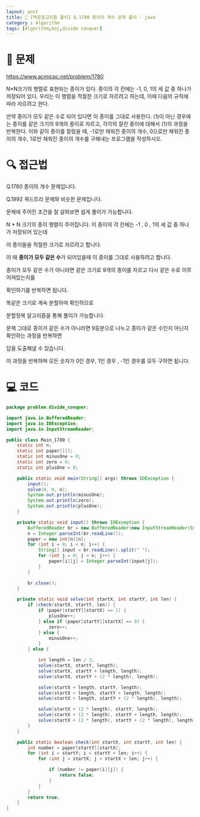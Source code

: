 ```yaml
---
layout: post
title: 📖 [백준알고리즘 풀이] Q.1780 종이의 개수 문제 풀이 - java
category : Algorithm
tags: [Algorithm,boj,divide conquer]
---
```

# 📖 문제
<https://www.acmicpc.net/problem/1780>

N×N크기의 행렬로 표현되는 종이가 있다. 종이의 각 칸에는 -1, 0, 1의 세 값 중 하나가 저장되어 있다. 우리는 이 행렬을 적절한 크기로 자르려고 하는데, 이때 다음의 규칙에 따라 자르려고 한다.

만약 종이가 모두 같은 수로 되어 있다면 이 종이를 그대로 사용한다.
(1)이 아닌 경우에는 종이를 같은 크기의 9개의 종이로 자르고, 각각의 잘린 종이에 대해서 (1)의 과정을 반복한다.
이와 같이 종이를 잘랐을 때, -1로만 채워진 종이의 개수, 0으로만 채워진 종이의 개수, 1로만 채워진 종이의 개수를 구해내는 프로그램을 작성하시오.
# 🔍 접근법

Q.1780 종이의 개수 문제입니다.

Q.1992 쿼드트리 문제와 비슷한 문제입니다.

문제에 주어진 조건을 잘 살펴보면 쉽게 풀이가 가능합니다.

N * N 크기의 종이 행렬이 주어집니다. 이 종이의 각 칸에는 -1 , 0 , 1의 세 값 중 하나가 저장되어 있는데

이 종이들을 적절한 크기로 자르려고 합니다.

이 때 <b>종이가 모두 같은 수</b>가 되어있을때 이 종이를 그대로 사용하려고 합니다.

종이가 모두 같은 수가 아니라면 같은 크기로 9개의 종이를 자르고 다시 같은 수로 이루어져있는지를

확인하기를 반복하면 됩니다.

똑같은 크기로 계속 분할하며 확인하므로

분할정복 알고리즘을 통해 풀이가 가능합니다.

문제 그대로 종이가 같은 수가 아니라면 9등분으로 나누고 종이가 같은 수인지 아닌지 확인하는 과정을 반복하면

답을 도출해낼 수 있습니다. 

이 과정을 반복하며 모든 숫자가 0인 경우, 1인 경우 , -1인 경우를 모두 구하면 됩니다.

# 💻 코드

```java
package problem.divide_conquer;

import java.io.BufferedReader;
import java.io.IOException;
import java.io.InputStreamReader;

public class Main_1780 {
    static int n;
    static int paper[][];
    static int minusOne = 0;
    static int zero = 0;
    static int plusOne = 0;

    public static void main(String[] args) throws IOException {
        input();
        solve(0, 0, n);
        System.out.println(minusOne);
        System.out.println(zero);
        System.out.println(plusOne);
    }

    private static void input() throws IOException {
        BufferedReader br = new BufferedReader(new InputStreamReader(System.in));
        n = Integer.parseInt(br.readLine());
        paper = new int[n][n];
        for (int i = 0; i < n; i++) {
            String[] input = br.readLine().split(" ");
            for (int j = 0; j < n; j++) {
                paper[i][j] = Integer.parseInt(input[j]);
            }
        }

        br.close();
    }

    private static void solve(int startX, int startY, int len) {
        if (check(startX, startY, len)) {
            if (paper[startY][startX] == 1) {
                plusOne++;
            } else if (paper[startY][startX] == 0) {
                zero++;
            } else {
                minusOne++;
            }
        } else {

            int length = len / 3;
            solve(startX, startY, length);
            solve(startX, startY + length, length);
            solve(startX, startY + (2 * length), length);

            solve(startX + length, startY, length);
            solve(startX + length, startY + length, length);
            solve(startX + length, startY + (2 * length), length);

            solve(startX + (2 * length), startY, length);
            solve(startX + (2 * length), startY + length, length);
            solve(startX + (2 * length), startY + (2 * length), length);
        }
    }

    public static boolean check(int startX, int startY, int len) {
        int number = paper[startY][startX];
        for (int i = startY; i < startY + len; i++) {
            for (int j = startX; j < startX + len; j++) {

                if (number != paper[i][j]) {
                    return false;
                }
            }
        }
        return true;
    }
}
```
